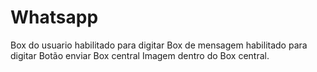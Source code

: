 # Whatsapp
Box do usuario habilitado para digitar
Box de mensagem habilitado para digitar
Botão enviar
Box central
Imagem dentro do Box central.